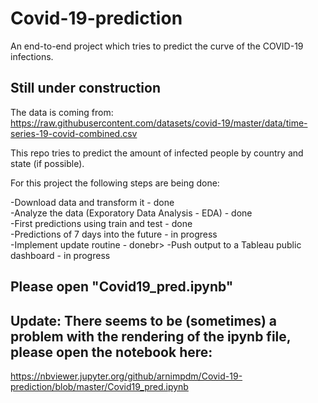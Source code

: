 # Covid-19-prediction

An end-to-end project which tries to predict the curve of the COVID-19 infections.

## Still under construction

The data is coming from: https://raw.githubusercontent.com/datasets/covid-19/master/data/time-series-19-covid-combined.csv

This repo tries to predict the amount of infected people by country and state (if possible). 

For this project the following steps are being done:

 -Download data and transform it - done<br>
 -Analyze the data (Exporatory Data Analysis - EDA) - done<br>
 -First predictions using train and test - done<br>
 -Predictions of 7 days into the future - in progress<br>
 -Implement update routine - donebr>
 -Push output to a Tableau public dashboard - in progress<br>

## Please open "Covid19_pred.ipynb"

## Update: There seems to be (sometimes) a problem with the rendering of the ipynb file, please open the notebook here:

https://nbviewer.jupyter.org/github/arnimpdm/Covid-19-prediction/blob/master/Covid19_pred.ipynb
